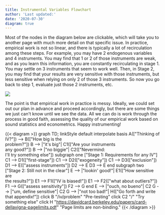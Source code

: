 ```yaml
---
title: Instrumental Variables Flowchart
author: 'Last updated:'
date: '2020-07-30'
diagram: true
---
```



Most of the nodes in the diagram below are clickable, which will take you to another page with much more detail on that specific issue. In practice, empirical work is not so linear, and there is typically a lot of recirculation among these steps. For example, you may have 2 endogenous variables and 4 instruments. You may find that 1 or 2 of those instruments are weak, and as you learn this information, you are constantly recirculating in stage 1. You may settle on 3 instruments that seem to work well. Then, in Stage 2, you may find that your results are very sensitive with those instruments, but less sensitive when relying on only 2 of those 3 instruments. So now you go back to step 1, evaluate just those 2 instruments, etc.

![](https://media.giphy.com/media/l0IylOPCNkiqOgMyA/giphy.gif)

The point is that empirical work in practice is messy. Ideally, we could set out our plan in advance and proceed accordingly, but there are some things we just can't know until we see the data. All we can do is work through the process in good faith, assessing the quality of our empirical work based on sound statistics and econometrics. Happy instrumenting!


{{< diagram >}}
graph TD;
    linkStyle default interpolate basis
    A(["Thinking of IV?"]) --> B(["How big is the<br> problem?"])
    B --> |"it's big"| C1(["Are your instruments<br> any good?"])
    B --> |"no biggie"| C2(["Nevermind:<br> I'll try something else"])
    subgraph one ["Stage 1: Requirements for any IV"]
    C1 --> D1(["first-stage"])
    C1 --> D2(["exogeneity"])
    C1 --> D3(["exclusion"])
    D1 --> E(["assess instruments"])
    D2 --> E
    D3 --> E
    end
    subgraph two ["Stage 2: Still not in the clear"]
    E --> |"lookin' good!"| E1(["How sensitive are<br> the results?"])
    E1 --> F1(["IV is biased!"])
    E1 --> F2(["what about outliers?"])
    F1 --> G(["assess sensitivity"])
    F2 --> G
    end
    E --> |"ouch, no bueno"| C2
    G --> |"um, define sensitive"| C2
    G --> |"not too bad!"| H(["Go forth and write<br> that appendix!"])
    click B "/iv/problem" "Pre-testing"
    click C2 "/" "Try something else"
    click H "https://davidcard.berkeley.edu/papers/card-dellavigna-pagelimits.pdf" "Page limits are non-binding."
{{< /diagram >}}
